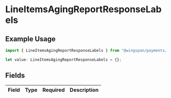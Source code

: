 # LineItemsAgingReportResponseLabels

## Example Usage

```typescript
import { LineItemsAgingReportResponseLabels } from "@wingspan/payments/sdk/models/shared";

let value: LineItemsAgingReportResponseLabels = {};
```

## Fields

| Field       | Type        | Required    | Description |
| ----------- | ----------- | ----------- | ----------- |